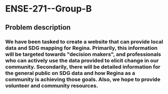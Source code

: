 # ENSE-271--Group-B

## Problem description 


### We have been tasked to create a website that can provide local data and SDG mapping for Regina. Primarily, this information will be targeted towards "decision makers", and professionals who can actively use the data provided to elicit change in our community. Secondarily, there will be detailed information for the general public on SDG data and how Regina as a community is achieving those goals. Also, we hope to provide volunteer and community resources.
